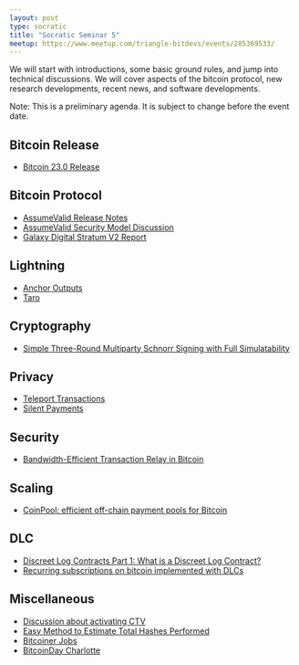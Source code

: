 ```yaml
---
layout: post
type: socratic
title: "Socratic Seminar 5"
meetup: https://www.meetup.com/triangle-bitdevs/events/285369533/
---
```


We will start with introductions, some basic ground rules, and jump into
technical discussions. We will cover aspects of the bitcoin protocol, new 
research developments, recent news, and software developments.

Note: This is a preliminary agenda. It is subject to change before the event date.



## Bitcoin Release


- [Bitcoin 23.0 Release](https://bitcoinmagazine.com/technical/bitcoin-core-23-0-released-whats-new)


## Bitcoin Protocol


- [AssumeValid Release Notes](https://bitcoincore.org/en/2017/03/08/release-0.14.0/#assumed-valid-blocks)
- [AssumeValid Security Model Discussion](https://bitcoin.stackexchange.com/questions/88652/does-assumevalid-lower-the-security-of-bitcoin)
- [Galaxy Digital Stratum V2 Report](https://braiins.com/blog/galaxy-stratum-v2-report-bitcoin-mining)


## Lightning


- [Anchor Outputs](https://fanismichalakis.fr/posts/anchor-outputs/)
- [Taro](https://docs.lightning.engineering/the-lightning-network/taro)


## Cryptography


- [Simple Three-Round Multiparty Schnorr Signing with Full Simulatability](https://eprint.iacr.org/2022/374.pdf)


## Privacy


- [Teleport Transactions](https://github.com/bitcoin-teleport/teleport-transactions)
- [Silent Payments](https://gist.github.com/RubenSomsen/c43b79517e7cb701ebf77eec6dbb46b8)


## Security


- [Bandwidth-Efficient Transaction Relay in Bitcoin](https://arxiv.org/pdf/1905.10518v2.pdf)


## Scaling


- [CoinPool: efficient off-chain payment pools for Bitcoin](https://coinpool.dev/v0.1.pdf)


## DLC


- [Discreet Log Contracts Part 1: What is a Discreet Log Contract?](https://suredbits.com/discreet-log-contracts-part-1-what-is-a-discreet-log-contract/)
- [Recurring subscriptions on bitcoin implemented with DLCs](https://suredbits.com/recurring-subscriptions-on-bitcoin-implemented-with-dlcs/)


## Miscellaneous


- [Discussion about activating CTV](https://bitcoinops.org/en/newsletters/2022/04/27/#discussion-about-activating-ctv)
- [Easy Method to Estimate Total Hashes Performed](https://twitter.com/proofofsk8/status/1516625799146790914)
- [Bitcoiner Jobs](https://bitcoinerjobs.com/)
- [BitcoinDay Charlotte](https://bitcoinday.io/charlotte22)

